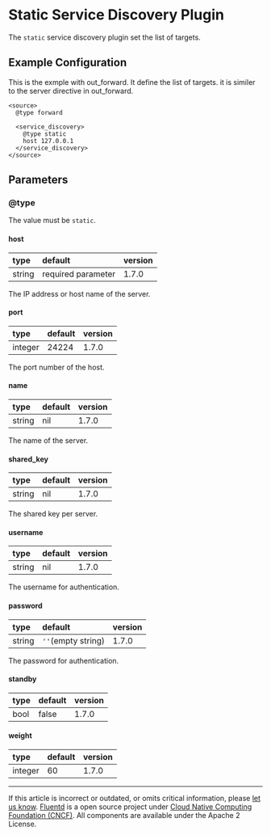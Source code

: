 # Static Service Discovery Plugin

The `static` service discovery plugin set the list of targets.

## Example Configuration

This is the exmple with out_forward.
It define the list of targets. it is similer to the server directive in out_forward.

```
<source>
  @type forward

  <service_discovery>
    @type static
    host 127.0.0.1
  </service_discovery>
</source>
```

## Parameters

### @type

The value must be `static`.

#### host

| type   | default            | version |
|:-------|:-------------------|:--------|
| string | required parameter | 1.7.0  |

The IP address or host name of the server.

#### port

| type    | default | version |
|:--------|:--------|:--------|
| integer | 24224   | 1.7.0  |

The port number of the host.

#### name

| type   | default | version |
|:-------|:--------|:--------|
| string | nil     | 1.7.0  |

The name of the server.

#### shared\_key

| type   | default | version |
|:-------|:--------|:--------|
| string | nil     | 1.7.0  |

The shared key per server.

#### username

| type   | default  | version |
|:-------|:---------|:--------|
| string | nil      | 1.7.0  |

The username for authentication.

#### password

| type   | default                | version |
|:-------|:-----------------------|:--------|
| string | `''`(empty string)     | 1.7.0  |

The password for authentication.

#### standby

| type | default | version |
|:-----|:--------|:--------|
| bool | false   | 1.7.0  |

#### weight

| type    | default | version |
|:--------|:--------|:--------|
| integer | 60      | 1.7.0  |


------------------------------------------------------------------------

If this article is incorrect or outdated, or omits critical information, please [let us know](https://github.com/fluent/fluentd-docs-gitbook/issues?state=open).
[Fluentd](http://www.fluentd.org/) is a open source project under [Cloud Native Computing Foundation (CNCF)](https://cncf.io/). All components are available under the Apache 2 License.

